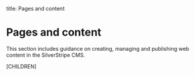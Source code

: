 title: Pages and content

# Pages and content

This section includes guidance on creating, managing and publishing web content in the SilverStripe CMS.

[CHILDREN]
